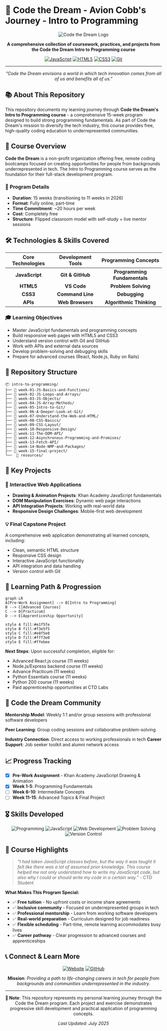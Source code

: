 # 🌟 Code the Dream - Avion Cobb's Journey - Intro to Programming

<div align="center">

![Code the Dream Logo](https://img.shields.io/badge/Code%20the%20Dream-Intro%20to%20Programming-blue?style=for-the-badge&logo=code&logoColor=white)

**A comprehensive collection of coursework, practices, and projects from the Code the Dream Intro to Programming course**

[![JavaScript](https://img.shields.io/badge/JavaScript-F7DF1E?style=flat-square&logo=javascript&logoColor=black)]()
[![HTML5](https://img.shields.io/badge/HTML5-E34F26?style=flat-square&logo=html5&logoColor=white)]()
[![CSS3](https://img.shields.io/badge/CSS3-1572B6?style=flat-square&logo=css3&logoColor=white)]()
[![Git](https://img.shields.io/badge/Git-F05032?style=flat-square&logo=git&logoColor=white)]()

---

_"Code the Dream envisions a world in which tech innovation comes from all of us and benefits all of us."_

</div>

## 📚 About This Repository

This repository documents my learning journey through **Code the Dream's Intro to Programming course** - a comprehensive 15-week program designed to build strong programming fundamentals. As part of Code the Dream's mission to diversify the tech industry, this course provides free, high-quality coding education to underrepresented communities.

## 🎯 Course Overview

**Code the Dream** is a non-profit organization offering free, remote coding bootcamps focused on creating opportunities for people from backgrounds underrepresented in tech. The Intro to Programming course serves as the foundation for their full-stack development program.

### 📖 Program Details

- **Duration**: 15 weeks (transitioning to 11 weeks in 2026)
- **Format**: Fully online, part-time
- **Time Commitment**: ~20 hours per week
- **Cost**: Completely free
- **Structure**: Flipped classroom model with self-study + live mentor sessions

## 🛠️ Technologies & Skills Covered

<div align="center">

| Core Technologies | Development Tools |     Programming Concepts     |
| :---------------: | :---------------: | :--------------------------: |
|  **JavaScript**   | **Git & GitHub**  | **Programming Fundamentals** |
|     **HTML5**     |    **VS Code**    |     **Problem Solving**      |
|     **CSS3**      | **Command Line**  |        **Debugging**         |
|     **APIs**      | **Web Browsers**  |   **Algorithmic Thinking**   |

</div>

### 🎓 Learning Objectives

- Master JavaScript fundamentals and programming concepts
- Build responsive web pages with HTML5 and CSS3
- Understand version control with Git and GitHub
- Work with APIs and external data sources
- Develop problem-solving and debugging skills
- Prepare for advanced courses (React, Node.js, Ruby on Rails)

## 📁 Repository Structure

```
📦 intro-to-programming/
├── 📂 week-01-JS-Basics-and-Functions/
├── 📂 week-02-JS-Loops-and-Arrays/
├── 📂 week-03-JS-Objects/
├── 📂 week-04-JS-Array-Methods/
├── 📂 week-05-Intro-to-Git/
├── 📂 week-06-A-Deeper-Look-at-Git/
├── 📂 week-07-Understand-the-Web-and-HTML/
├── 📂 week-08-CSS-Basics/
├── 📂 week-09-CSS-Layout/
├── 📂 week-10-Responsive-Design/
├── 📂 week-11-The-DOM-API/
├── 📂 week-12-Asynchronous-Programming-and-Promises/
├── 📂 week-13-Fetch-API/
├── 📂 week-14-Node-NMP-and-Packages/
├── 📂 week-15-final-project/
└──  📂 resources/
```

## 🚀 Key Projects

### 🎨 **Interactive Web Applications**

- **Drawing & Animation Projects**: Khan Academy JavaScript fundamentals
- **DOM Manipulation Exercises**: Dynamic web page interactions
- **API Integration Projects**: Working with real-world data
- **Responsive Design Challenges**: Mobile-first web development

### 💡 **Final Capstone Project**

A comprehensive web application demonstrating all learned concepts, including:

- Clean, semantic HTML structure
- Responsive CSS design
- Interactive JavaScript functionality
- API integration and data handling
- Version control with Git

## 🌱 Learning Path & Progression

```mermaid
graph LR
A[Pre-Work Assignment] --> B[Intro to Programming]
B --> C[Advanced Courses]
C --> D[Practicum]
D --> E[Apprenticeship Opportunity]

style A fill:#e1f5fe
style B fill:#f3e5f5
style C fill:#e8f5e8
style D fill:#fff3e0
style E fill:#ffebee
```

**Next Steps**: Upon successful completion, eligible for:

- Advanced React.js course (11 weeks)
- Node.js/Express backend course (11 weeks)
- Advance Practicum (11 weeks)
- Python Essentials course (11 weeks)
- Python 200 course (11 weeks)
- Paid apprenticeship opportunities at CTD Labs

## 🤝 Code the Dream Community

**Mentorship Model**: Weekly 1:1 and/or group sessions with professional software developers

**Peer Learning**: Group coding sessions and collaborative problem-solving

**Industry Connection**: Direct access to working professionals in tech
**Career Support**: Job seeker toolkit and alumni network access

## 📈 Progress Tracking

- [x] **Pre-Work Assignment** - Khan Academy JavaScript Drawing & Animation
- [x] **Week 1-5**: Programming Fundamentals
- [ ] **Week 6-10**: Intermediate Concepts
- [ ] **Week 11-15**: Advanced Topics & Final Project

## 🎖️ Skills Developed

<div align="center">

![Programming](https://img.shields.io/badge/Programming%20Fundamentals-⭐⭐⭐⭐⭐-brightgreen)
![JavaScript](https://img.shields.io/badge/JavaScript-⭐⭐⭐⭐⭐-yellow)
![Web Development](https://img.shields.io/badge/Web%20Development-⭐⭐⭐⭐⭐-blue)
![Problem Solving](https://img.shields.io/badge/Problem%20Solving-⭐⭐⭐⭐⭐-purple)
![Version Control](https://img.shields.io/badge/Git%2FGitHub-⭐⭐⭐⭐⭐-orange)

</div>

## 🌟 Course Highlights

> _"I had taken JavaScript classes before, but the way it was taught it felt like there was a lot of assumed prior knowledge. This course helped me not only understand how to write my JavaScript code, but also why I could or should write my code in a certain way."_ - CTD Student

**What Makes This Program Special:**

- ✅ **Free tuition** - No upfront costs or income share agreements
- ✅ **Inclusive community** - Focused on underrepresented groups in tech
- ✅ **Professional mentorship** - Learn from working software developers
- ✅ **Real-world preparation** - Curriculum designed for job readiness
- ✅ **Flexible scheduling** - Part-time, remote learning accommodates busy lives
- ✅ **Career pathway** - Clear progression to advanced courses and apprenticeships

## 📞 Connect & Learn More

<div align="center">

[![Website](https://img.shields.io/badge/Website-codethedream.org-blue?style=for-the-badge&logo=web)](https://codethedream.org)
[![GitHub](https://img.shields.io/badge/GitHub-Code--the--Dream--School-black?style=for-the-badge&logo=github)](https://github.com/Code-the-Dream-School)

**Mission**: _Providing a path to life-changing careers in tech for people from backgrounds and communities underrepresented in the industry._

</div>

---

<div align="center">

**📝 Note**: This repository represents my personal learning journey through the Code the Dream program. Each project and exercise demonstrates progressive skill development and practical application of programming concepts.

_Last Updated: July 2025_

</div>
